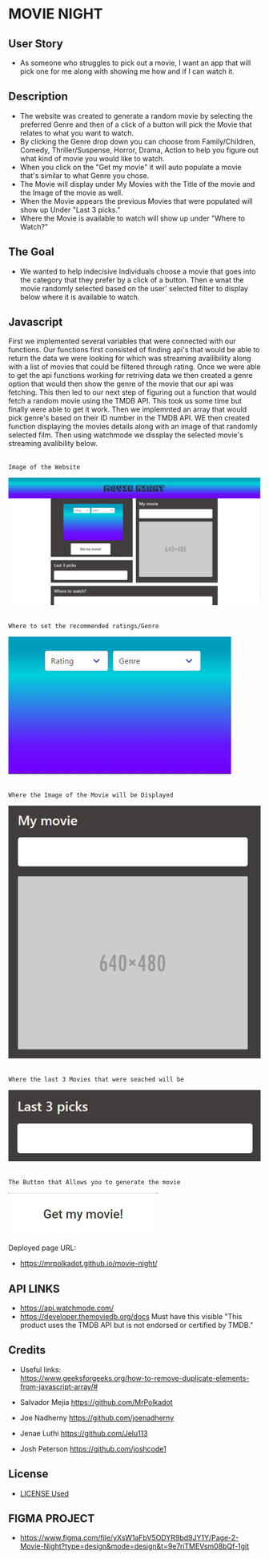 # MOVIE NIGHT
## User Story
* As someone who struggles to pick out a movie, I want an app that will pick one for me along with showing me how and if I can watch it. 
## Description
* The website was created to generate a random movie by selecting the preferred Genre and then of a click of a button will pick the Movie that relates to what you want to watch.
* By clicking the Genre drop down you can choose from Family/Children, Comedy, Thriller/Suspense, Horror, Drama, Action to help you figure out what kind of movie you would like to watch.
* When you click on the "Get my movie" it will auto populate a movie that's similar to what Genre you chose.
* The Movie will display under My Movies with the Title of the movie and the Image of the movie as well.
* When the Movie appears the previous Movies that were populated will show up Under "Last 3 picks."
* Where the Movie is available to watch will show up under "Where to Watch?"
## The Goal
* We wanted to help indecisive Individuals choose a movie that goes into the category that they prefer by a click of a button. Then e wnat the movie randomly selected based on the user' selected filter to display below where it is available to watch. 
## Javascript
First we implemented several variables that were connected with our functions. Our functions first consisted of finding api's that would be able to return the data we were looking for which was streaming availibility along with a list of movies that could be filtered through rating. Once we were able to get the api functions working for retriving data we then created a genre option that would then show the genre of the movie that our api was fetching. This then led to our next step of figuring out a function that would fetch a random movie using the TMDB API. This took us some time but finally were able to get it work. Then we implemnted an array that would pick genre's based on their ID number in the TMDB API. WE then created function displaying the movies details along with an image of that randomly selected film. Then using watchmode we dissplay the selected movie's streaming avalibility below. 


                                                                            Image of the Website
![Alt text](/assets/Img/The%20Movie%20Night%20Website.png)

                                                                            Where to set the recommended ratings/Genre
![Alt text](./assets/img/Rating%20and%20Genre.png)

                                                                            Where the Image of the Movie will be Displayed
![Alt text](./assets/img/Movie%20Img.png)

                                                                            Where the last 3 Movies that were seached will be 
![Alt text](./assets/img/Search%20History.png)

                                                                            The Button that Allows you to generate the movie
![Alt text](./assets/img/Movie%20Gen%20Button.png)

Deployed page URL: 
* https://mrpolkadot.github.io/movie-night/ 
    

## API LINKS
* https://api.watchmode.com/
* https://developer.themoviedb.org/docs
Must have this visible "This product uses the TMDB API but is not endorsed or certified by TMDB."

## Credits

* Useful links:\
    https://www.geeksforgeeks.org/how-to-remove-duplicate-elements-from-javascript-array/#

* Salvador Mejia https://github.com/MrPolkadot

* Joe Nadherny https://github.com/joenadherny

* Jenae Luthi https://github.com/Jelu113

* Josh Peterson https://github.com/joshcode1

## License 
* [LICENSE Used](LICENSE)

## FIGMA PROJECT
* https://www.figma.com/file/yXsW1aFbV5ODYR9bd9JY1Y/Page-2-Movie-Night?type=design&mode=design&t=9e7riTMEVsm08bQf-1git 

